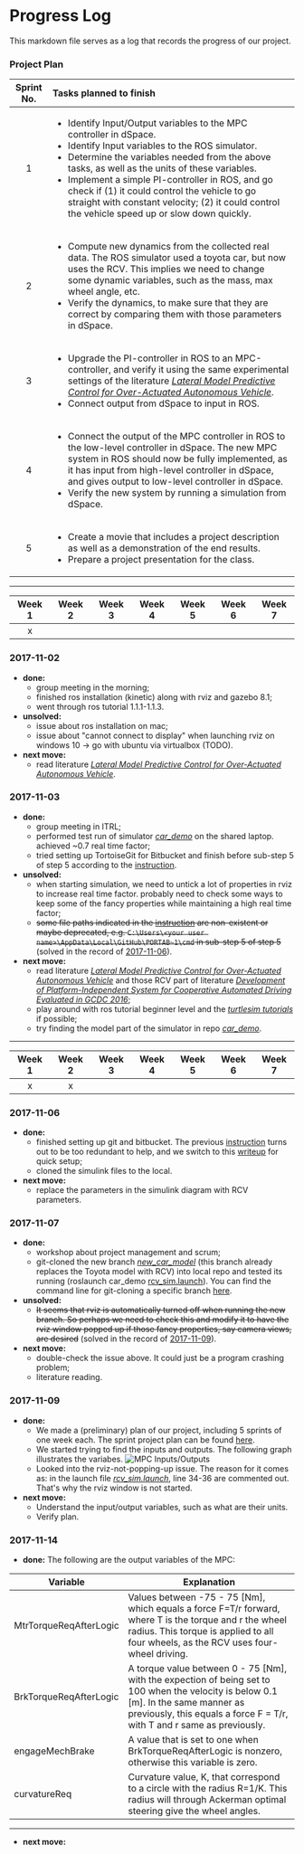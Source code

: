# Progress Log

This markdown file serves as a log that records the progress of our project.

<a name="project_plan"></a>
### Project Plan

| Sprint No. | Tasks planned to finish |
|:----------:|:-----------------------|
| 1 |<ul><li>Identify Input/Output variables to the MPC controller in dSpace. </li><li>Identify Input variables to the ROS simulator. </li><li>Determine the variables needed from the above tasks, as well as the units of these variables. </li><li> Implement a simple PI-controller in ROS, and go check if (1) it could control the vehicle to go straight with constant velocity; (2) it could control the vehicle speed up or slow down quickly. | 
| 2 | <ul><li>Compute new dynamics from the collected real data. The ROS simulator used a toyota car, but now uses the RCV. This implies we need to change some dynamic variables, such as the mass, max wheel angle, etc. </li><li> Verify the dynamics, to make sure that they are correct by comparing them with those parameters in dSpace. |
| 3 | <ul><li>Upgrade the PI-controller in ROS to an MPC-controller, and verify it using the same experimental settings of the literature [*Lateral Model Predictive Control for Over-Actuated Autonomous Vehicle*](http://ieeexplore.ieee.org/document/7995737/?reload=true). </li><li> Connect output from dSpace to input in ROS. |
| 4 | <ul><li>Connect the output of the MPC controller in ROS to the low-level controller in dSpace. The new MPC system in ROS should now be fully implemented, as it has input from high-level controller in dSpace, and gives output to low-level controller in dSpace. </li><li>Verify the new system by running a simulation from dSpace. |
| 5 | <ul><li>Create a movie that includes a project description as well as a demonstration of the end results. </li><li>Prepare a project presentation for the class. |

---

| Week 1 | Week 2 | Week 3 | Week 4 | Week 5 | Week 6 | Week 7 |
|:------:|:------:|--------|--------|--------|--------|--------|
|    x   |        |        |        |        |        |        |

### 2017-11-02

- **done:**
  - group meeting in the morning;
  - finished ros installation (kinetic) along with rviz and gazebo 8.1;
  - went through ros tutorial 1.1.1-1.1.3.
- **unsolved:**
  - issue about ros installation on mac;
  - issue about "cannot connect to display" when launching rviz on windows 10 -> go with ubuntu via virtualbox (TODO).
- **next move:** 
  - read literature [*Lateral Model Predictive Control for Over-Actuated Autonomous Vehicle*](http://ieeexplore.ieee.org/document/7995737/?reload=true).

### 2017-11-03

- **done:**
  - group meeting in ITRL;
  - performed test run of simulator [*car_demo*](https://github.com/ecward/car_demo) on the shared laptop. achieved ~0.7 real time factor;
  - tried setting up TortoiseGit for Bitbucket and finish before sub-step 5 of step 5 according to the [instruction](https://gist.github.com/svanas/87330eeb17313ea50d5cf9c265ab693f#step-3-add-your-public-key-to-bitbucket).
- **unsolved:**
  - when starting simulation, we need to untick a lot of properties in rviz to increase real time factor. probably need to check some ways to keep some of the fancy properties while maintaining a high real time factor;
  - ~~some file paths indicated in the [instruction](https://gist.github.com/svanas/87330eeb17313ea50d5cf9c265ab693f#step-3-add-your-public-key-to-bitbucket) are non-existent or maybe deprecated, e.g. ```C:\Users\<your user name>\AppData\Local\GitHub\PORTAB~1\cmd``` in sub-step 5 of step 5~~ (solved in the record of [2017-11-06](#solved_issue_1)).
- **next move:** 
  - read literature [*Lateral Model Predictive Control for Over-Actuated Autonomous Vehicle*](http://ieeexplore.ieee.org/document/7995737/?reload=true) and those RCV part of literature [*Development of Platform-Independent System for Cooperative Automated Driving Evaluated in GCDC 2016*](http://ieeexplore.ieee.org/document/7891914/);
  - play around with ros tutorial beginner level and the [*turtlesim tutorials*](http://wiki.ros.org/turtlesim/Tutorials) if possible;
  - try finding the model part of the simulator in repo [*car_demo*](https://github.com/ecward/car_demo).
  
---

| Week 1 | Week 2 | Week 3 | Week 4 | Week 5 | Week 6 | Week 7 | 
|:------:|:------:|--------|--------|--------|--------|--------|
|    x   |    x   |        |        |        |        |        | 

### 2017-11-06

- **done:**
<a name="solved_issue_1"></a>
  - finished setting up git and bitbucket. The previous [instruction](https://gist.github.com/svanas/87330eeb17313ea50d5cf9c265ab693f#step-3-add-your-public-key-to-bitbucket) turns out to be too redundant to help, and we switch to this [writeup](http://guganeshan.com/blog/setting-up-git-and-tortoisegit-with-bitbucket-step-by-step.html) for quick setup;
  - cloned the simulink files to the local.
- **next move:** 
  - replace the parameters in the simulink diagram with RCV parameters.
  
### 2017-11-07

- **done:**
  - workshop about project management and scrum;
  - git-cloned the new branch [*new_car_model*](https://github.com/ecward/car_demo/tree/new_car_model) (this branch already replaces the Toyota model with RCV) into local repo and tested its running (roslaunch car_demo [rcv_sim.launch](https://github.com/ecward/car_demo/blob/new_car_model/car_demo/launch/rcv_sim.launch)). You can find the command line for git-cloning a specific branch [here](https://stackoverflow.com/questions/4811434/clone-only-one-branch).
- **unsolved:**
  - ~~It seems that rviz is automatically turned off when running the new branch. So perhaps we need to check this and modify it to have the rviz window popped up if those fancy properties, say camera views, are desired~~ (solved in the record of [2017-11-09](#solved_issue_2)).
- **next move:** 
  - double-check the issue above. It could just be a program crashing problem;
  - literature reading.
  
### 2017-11-09

- **done:**
  - We made a (preliminary) plan of our project, including 5 sprints of one week each. The sprint project plan can be found [here](#project_plan).
  - We started trying to find the inputs and outputs. The following graph illustrates the variabes. 
  ![MPC Inputs/Outputs](https://github.com/txzhao/Model-Control-RCV/blob/master/pic/MPCInputOutput.jpg)
  <a name="solved_issue_2"></a>
  - Looked into the rviz-not-popping-up issue. The reason for it comes as: in the launch file [*rcv_sim.launch*](https://github.com/ecward/car_demo/blob/new_car_model/car_demo/launch/rcv_sim.launch), line 34-36 are commented out. That's why the rviz window is not started.
- **next move:** 
  - Understand the input/output variables, such as what are their units.
  - Verify plan.
  
### 2017-11-14

- **done:**
The following are the output variables of the MPC:

| Variable | Explanation |
|----------|-------------|
| MtrTorqueReqAfterLogic | Values between -75 - 75 [Nm], which equals a force F=T/r forward, where T is the torque and r the wheel radius. This torque is applied to all four wheels, as the RCV uses four-wheel driving. | 
| BrkTorqueReqAfterLogic | A torque value between 0 - 75 [Nm], with the expection of being set to 100 when the velocity is below 0.1 [m]. In the same manner as previously, this equals a force F = T/r, with T and r same as previously. |
| engageMechBrake | A value that is set to one when BrkTorqueReqAfterLogic is nonzero, otherwise this variable is zero. |
| curvatureReq | Curvature value, K, that correspond to a circle with the radius R=1/K. This radius will through Ackerman optimal steering give the wheel angles. |

---

- **next move:** 
  
